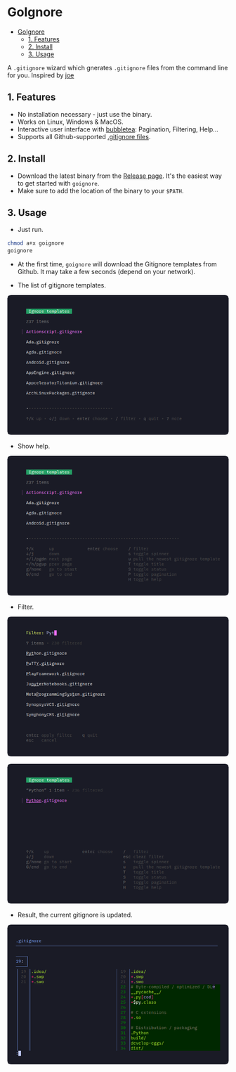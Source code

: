 # GoIgnore

- [GoIgnore](#goignore)
  - [1. Features](#1-features)
  - [2. Install](#2-install)
  - [3. Usage](#3-usage)

A `.gitignore` wizard which gnerates `.gitignore` files from the command line for you. Inspired by [joe](https://github.com/karan/joe)

## 1. Features

- No installation necessary - just use the binary.
- Works on Linux, Windows & MacOS.
- Interactive user interface with [bubbletea](https://github.com/charmbracelet/bubbletea): Pagination, Filtering, Help...
- Supports all Github-supported [.gitignore files](https://github.com/github/gitignore.git).

## 2. Install

- Download the latest binary from the [Release page](https://github.com/ntk148v/goignore/releases). It's the easiest way to get started with `goignore`.
- Make sure to add the location of the binary to your `$PATH`.

## 3. Usage

- Just run.

```bash
chmod a+x goignore
goignore
```

- At the first time, `goignore` will download the Gitignore templates from Github. It may take a few seconds (depend on your network).

- The list of gitignore templates.

![](./screenshots/start.png)

- Show help.

![](./screenshots/help.png)

- Filter.

![](./screenshots/filter1.png)

![](./screenshots/filter2.png)

- Result, the current gitignore is updated.

![](./screenshots/diff.png)
